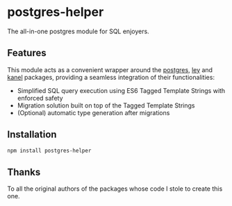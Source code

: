 # postgres-helper

The all-in-one postgres module for SQL enjoyers.

## Features

This module acts as a convenient wrapper around the [postgres](https://github.com/porsager/postgres), [ley](https://github.com/lukeed/ley) and [kanel](https://github.com/kristiandupont/kanel) packages, providing a seamless integration of their functionalities:

- Simplified SQL query execution using ES6 Tagged Template Strings with enforced safety
- Migration solution built on top of the Tagged Template Strings
- (Optional) automatic type generation after migrations

## Installation

```bash
npm install postgres-helper
```

## Thanks

To all the original authors of the packages whose code I stole to create this one.